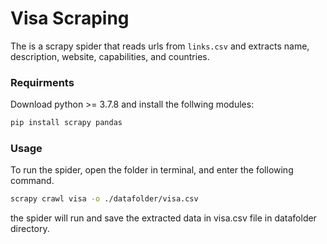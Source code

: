 # Visa Scraping
The is a scrapy spider that reads urls from `links.csv` and extracts name, description, website, capabilities, and countries.

### Requirments
Download python >= 3.7.8 and install the follwing modules:
```bash
pip install scrapy pandas
```

### Usage
To run the spider, open the folder in terminal, and enter the following command.
```bash
scrapy crawl visa -o ./datafolder/visa.csv
```
the spider will run and save the extracted data in visa.csv file in datafolder directory.